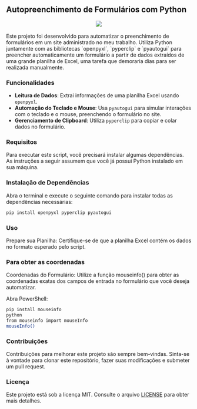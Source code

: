 ## Autopreenchimento de Formulários com Python

<div align="center">
    <img src="https://github.com/alexandrefreitass/autopreencher/assets/109884524/523ebe0f-6bff-409b-8a9b-007dd5c5c70a" />
</div>
<br/>
Este projeto foi desenvolvido para automatizar o preenchimento de formulários em um site administrado no meu trabalho. Utiliza Python juntamente com as bibliotecas `openpyxl`, `pyperclip` e `pyautogui` para preencher automaticamente um formulário a partir de dados extraídos de uma grande planilha de Excel, uma tarefa que demoraria dias para ser realizada manualmente.

### Funcionalidades

- **Leitura de Dados**: Extrai informações de uma planilha Excel usando `openpyxl`.
- **Automação do Teclado e Mouse**: Usa `pyautogui` para simular interações com o teclado e o mouse, preenchendo o formulário no site.
- **Gerenciamento de Clipboard**: Utiliza `pyperclip` para copiar e colar dados no formulário.

### Requisitos

Para executar este script, você precisará instalar algumas dependências. As instruções a seguir assumem que você já possui Python instalado em sua máquina.

### Instalação de Dependências

Abra o terminal e execute o seguinte comando para instalar todas as dependências necessárias:

```bash
pip install openpyxl pyperclip pyautogui
```

### Uso
Prepare sua Planilha: Certifique-se de que a planilha Excel contém os dados no formato esperado pelo script.

### Para obter as coordenadas
Coordenadas do Formulário: Utilize a função mouseinfo() para obter as coordenadas exatas dos campos de entrada no formulário que você deseja automatizar.

Abra PowerShell:
```bash
pip install mouseinfo
python
from mouseinfo import mouseInfo
mouseInfo()
```

### Contribuições
Contribuições para melhorar este projeto são sempre bem-vindas. Sinta-se à vontade para clonar este repositório, fazer suas modificações e submeter um pull request.

### Licença
Este projeto está sob a licença MIT. Consulte o arquivo <a href="https://github.com/alexandrefreitass/autopreencher/blob/master/LICENSE.txt">LICENSE</a> para obter mais detalhes.